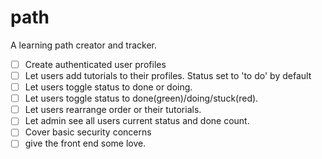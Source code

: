 # path
A learning path creator and tracker.

- [ ] Create authenticated user profiles
- [ ] Let users add tutorials to their profiles. Status set to 'to do' by default
- [ ] Let users toggle status to done or doing.
- [ ] Let users toggle status to done(green)/doing/stuck(red).
- [ ] Let users rearrange order or their tutorials.
- [ ] Let admin see all users current status and done count.
- [ ] Cover basic security concerns
- [ ] give the front end some love.
